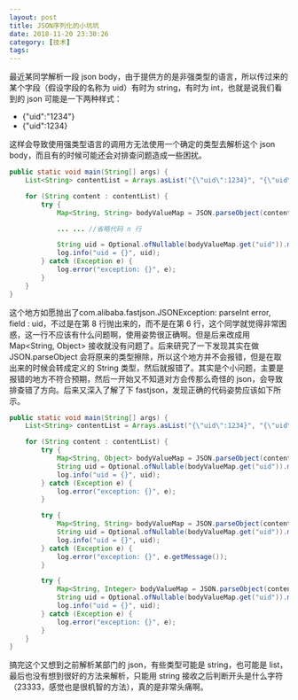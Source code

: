 ```yaml
---
layout: post
title: JSON序列化的小坑坑
date: 2018-11-20 23:30:26
category: [技术]
tags: 
---
```


最近某同学解析一段 json body，由于提供方的是非强类型的语言，所以传过来的某个字段（假设字段的名称为 uid）有时为 string，有时为 int，也就是说我们看到的 json 可能是一下两种样式：

-    {"uid":"1234"}
-    {"uid":1234}

这样会导致使用强类型语言的调用方无法使用一个确定的类型去解析这个 json body，而且有的时候可能还会对排查问题造成一些困扰。

``` java
public static void main(String[] args) {
    List<String> contentList = Arrays.asList("{\"uid\":1234}", "{\"uid\":\"5678\"}");

    for (String content : contentList) {
        try {
            Map<String, String> bodyValueMap = JSON.parseObject(content, Map.class);

            ... ... //省略代码 n 行

            String uid = Optional.ofNullable(bodyValueMap.get("uid")).map(String::valueOf).orElse("0");
            log.info("uid = {}", uid);
        } catch (Exception e) {
            log.error("exception: {}", e);
        }
    }
}
```


这个地方如愿抛出了com.alibaba.fastjson.JSONException: parseInt error, field : uid，不过是在第 8 行抛出来的，而不是在第 6 行，这个同学就觉得非常困惑，这一行不应该有什么问题啊，使用姿势很正确啊。但是后来改成用 Map<String, Object> 接收就没有问题了。后来研究了一下发现其实在做 JSON.parseObject 会将原来的类型擦除，所以这个地方并不会报错，但是在取出来的时候会转成定义的 String 类型，然后就报错了。其实是个小问题，主要是报错的地方不符合预期，然后一开始又不知道对方会传那么奇怪的 json，会导致排查错了方向。后来又深入了解了下 fastjson，发现正确的代码姿势应该如下所示。
<!--more-->

``` java
public static void main(String[] args) {
    List<String> contentList = Arrays.asList("{\"uid\":1234}", "{\"uid\":\"5678\"}");

    for (String content : contentList) {
        try {
            Map<String, Object> bodyValueMap = JSON.parseObject(content, Map.class);
            String uid = Optional.ofNullable(bodyValueMap.get("uid")).map(String::valueOf).orElse("0");
            log.info("uid = {}", uid);
        } catch (Exception e) {
            log.error("exception: {}", e);
        }

        try {
            Map<String, String> bodyValueMap = JSON.parseObject(content, new TypeReference<Map<String, String>>() {});
            String uid = Optional.ofNullable(bodyValueMap.get("uid")).map(String::valueOf).orElse("0");
            log.info("uid = {}", uid);
        } catch (Exception e) {
            log.error("exception: {}", e.getMessage());
        }

        try {
            Map<String, Integer> bodyValueMap = JSON.parseObject(content, new TypeReference<Map<String, Integer>>() {});
            String uid = Optional.ofNullable(bodyValueMap.get("uid")).map(String::valueOf).orElse("0");
            log.info("uid = {}", uid);
        } catch (Exception e) {
            log.error("exception: {}", e);
        }
    }
}
```

搞完这个又想到之前解析某部门的 json，有些类型可能是 string，也可能是 list，最后也没有想到很好的方法来解析，只能用 string 接收之后判断开头是什么字符（23333，感觉也是很机智的方法），真的是非常头痛啊。

